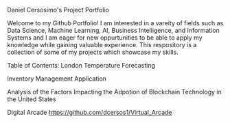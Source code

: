 Daniel Cersosimo's Project Portfolio

Welcome to my Github Portfolio! I am interested in a vareity of fields such as Data Science, Machine Learning, AI, Business Intelligence, and Information Systems and I am eager for new oppurtunities to be able to apply my knowledge while gaining valuable experience. This respository is a collection of some of my projects which showcase my skills. 


Table of Contents:
  London Temperature Forecasting 

  Inventory Management Application 

  Analysis of the Factors Impacting the Adpotion of Blockchain Technology in the United States 

  Digital Arcade
    https://github.com/dcersos1/Virtual_Arcade

